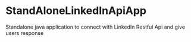 StandAloneLinkedInApiApp
========================

Standalone java application to connect with LinkedIn Restful Api and give users response
